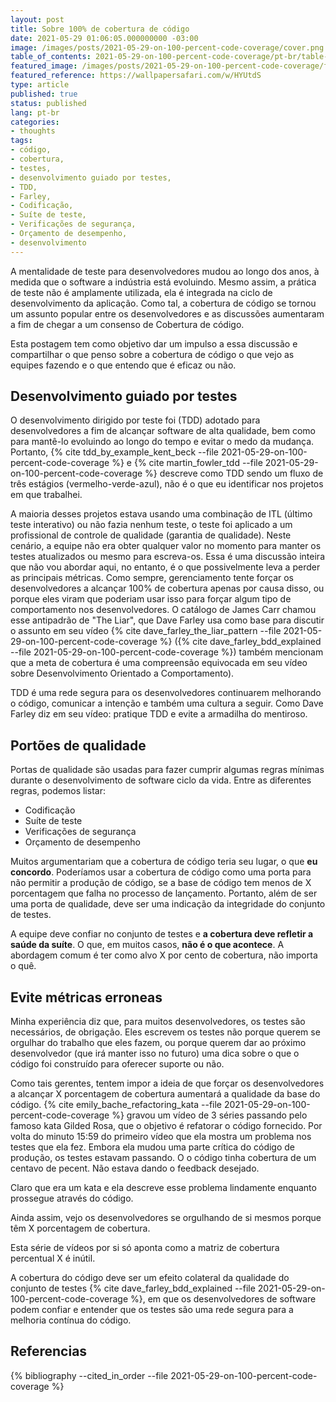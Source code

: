 ```yaml
---
layout: post
title: Sobre 100% de cobertura de código 
date: 2021-05-29 01:06:05.000000000 -03:00
image: /images/posts/2021-05-29-on-100-percent-code-coverage/cover.png
table_of_contents: 2021-05-29-on-100-percent-code-coverage/pt-br/table-of-contents.md
featured_image: /images/posts/2021-05-29-on-100-percent-code-coverage/featured.jpg
featured_reference: https://wallpapersafari.com/w/HYUtdS
type: article
published: true
status: published
lang: pt-br
categories:
- thoughts
tags:
- código,
- cobertura,
- testes,
- desenvolvimento guiado por testes,
- TDD,
- Farley,
- Codificação,
- Suíte de teste,
- Verificações de segurança,
- Orçamento de desempenho,
- desenvolvimento
---
```


A mentalidade de teste para desenvolvedores mudou ao longo dos anos, à medida que o software
a indústria está evoluindo. Mesmo assim, a prática de teste não é amplamente utilizada, ela é integrada na
ciclo de desenvolvimento da aplicação. Como tal, a cobertura de código se tornou um assunto popular
entre os desenvolvedores e as discussões aumentaram a fim de chegar a um consenso de
Cobertura de código.

Esta postagem tem como objetivo dar um impulso a essa discussão e compartilhar o que penso sobre a cobertura de código
o que vejo as equipes fazendo e o que entendo que é eficaz ou não.

## Desenvolvimento guiado por testes

O desenvolvimento dirigido por teste foi (TDD) adotado para desenvolvedores a fim de alcançar
software de alta qualidade, bem como para mantê-lo evoluindo ao longo do tempo e evitar
o medo da mudança. Portanto, {% cite tdd_by_example_kent_beck --file 2021-05-29-on-100-percent-code-coverage %}
e {% cite martin_fowler_tdd --file 2021-05-29-on-100-percent-code-coverage %}
descreve como TDD sendo um fluxo de três estágios (vermelho-verde-azul), não é o que eu
identificar nos projetos em que trabalhei.

A maioria desses projetos estava usando uma combinação de ITL (último teste interativo) ou não fazia nenhum teste,
o teste foi aplicado a um profissional de controle de qualidade (garantia de qualidade). Neste cenário, a equipe não era
obter qualquer valor no momento para manter os testes atualizados ou mesmo para
escreva-os. Essa é uma discussão inteira que não vou abordar aqui, no entanto,
é o que possivelmente leva a perder as principais métricas. Como sempre, gerenciamento
tente forçar os desenvolvedores a alcançar 100% de cobertura apenas por causa disso, ou porque
eles viram que poderiam usar isso para forçar algum tipo de comportamento nos desenvolvedores.
O catálogo de James Carr chamou esse antipadrão de "The Liar", que Dave Farley
usa como base para discutir o assunto em seu vídeo
{% cite dave_farley_the_liar_pattern --file 2021-05-29-on-100-percent-code-coverage %}
({% cite dave_farley_bdd_explained --file 2021-05-29-on-100-percent-code-coverage %})
também mencionam que a meta de cobertura é uma compreensão equivocada em seu vídeo
sobre Desenvolvimento Orientado a Comportamento).

TDD é uma rede segura para os desenvolvedores continuarem melhorando o código, comunicar a intenção
e também uma cultura a seguir. Como Dave Farley diz em seu vídeo: pratique TDD e
evite a armadilha do mentiroso.

## Portões de qualidade

Portas de qualidade são usadas para fazer cumprir algumas regras mínimas durante o desenvolvimento de software
ciclo da vida. Entre as diferentes regras, podemos listar:

- Codificação
- Suíte de teste
- Verificações de segurança
- Orçamento de desempenho

Muitos argumentariam que a cobertura de código teria seu lugar, o que **eu concordo**. Poderíamos
usar a cobertura de código como uma porta para não permitir a produção de código, se a base de código
tem menos de X porcentagem que falha no processo de lançamento. Portanto, além de ser
uma porta de qualidade, deve ser uma indicação da integridade do conjunto de testes.

A equipe deve confiar no conjunto de testes e **a cobertura deve refletir a saúde da suíte**.
O que, em muitos casos, **não é o que acontece**. A abordagem comum
é ter como alvo X por cento de cobertura, não importa o quê.

## Evite métricas erroneas

Minha experiência diz que, para muitos desenvolvedores, os testes são necessários,
de obrigação. Eles escrevem os testes não porque querem se orgulhar do
trabalho que eles fazem, ou porque querem dar ao próximo desenvolvedor (que irá
manter isso no futuro) uma dica sobre o que o código foi construído para oferecer suporte ou
não.

Como tais gerentes, tentem impor a ideia de que forçar os desenvolvedores a
alcançar X porcentagem de cobertura aumentará a qualidade da base do código.
{% cite emily_bache_refactoring_kata --file 2021-05-29-on-100-percent-code-coverage %}
gravou um vídeo de 3 séries passando pelo famoso kata Gilded Rosa, que
o objetivo é refatorar o código fornecido. Por volta do minuto 15:59 do primeiro
vídeo que ela mostra um problema nos testes que ela fez. Embora ela
mudou uma parte crítica do código de produção, os testes estavam passando. O
o código tinha cobertura de um centavo de pecent. Não estava dando o feedback desejado.

Claro que era um kata e ela descreve esse problema lindamente enquanto prossegue
através do código.

Ainda assim, vejo os desenvolvedores se orgulhando de si mesmos porque têm X
porcentagem de cobertura.

Esta série de vídeos por si só aponta como a matriz de cobertura percentual X é inútil.

A cobertura do código deve ser um efeito colateral da qualidade do conjunto de testes
{% cite dave_farley_bdd_explained --file 2021-05-29-on-100-percent-code-coverage %},
em que os desenvolvedores de software podem confiar e entender que os testes são uma rede segura
para a melhoria contínua do código.

## Referencias

{% bibliography --cited_in_order --file 2021-05-29-on-100-percent-code-coverage %}